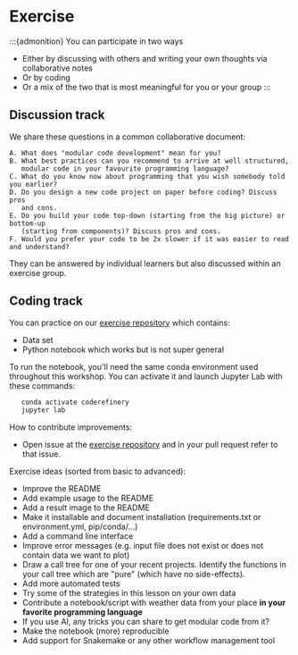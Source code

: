 # Exercise


:::{admonition} You can participate in two ways
- Either by discussing with others and writing your own thoughts via collaborative notes
- Or by coding
- Or a mix of the two that is most meaningful for you or your group
:::


## Discussion track

We share these questions in a common collaborative document:
```
A. What does "modular code development" mean for you?
B. What best practices can you recommend to arrive at well structured,
   modular code in your favourite programming language?
C. What do you know now about programming that you wish somebody told you earlier?
D. Do you design a new code project on paper before coding? Discuss pros
   and cons.
E. Do you build your code top-down (starting from the big picture) or bottom-up
   (starting from components)? Discuss pros and cons.
F. Would you prefer your code to be 2x slower if it was easier to read and understand?
```

They can be answered by individual learners but also discussed within an
exercise group.


## Coding track

You can practice on our [exercise repository](https://github.com/coderefinery/modular-type-along-exercise) which contains:
- Data set
- Python notebook which works but is not super general

To run the notebook, you'll need the same conda environment used throughout this workshop. You can activate it and launch Jupyter Lab with these commands:

```bash
   conda activate coderefinery
   jupyter lab
```

How to contribute improvements:
- Open issue at the [exercise repository](https://github.com/coderefinery/modular-type-along-exercise) and in your pull request refer to that issue.

Exercise ideas (sorted from basic to advanced):
- Improve the README
- Add example usage to the README
- Add a result image to the README
- Make it installable and document installation (requirements.txt or environment.yml, pip/conda/...)
- Add a command line interface
- Improve error messages (e.g. input file does not exist or does not contain data we want to plot)
- Draw a call tree for one of your recent projects. Identify the
  functions in your call tree which are "pure" (which have no side-effects).
- Add more automated tests
- Try some of the strategies in this lesson on your own data
- Contribute a notebook/script with weather data from your place **in your
  favorite programming language**
- If you use AI, any tricks you can share to get modular code from it?
- Make the notebook (more) reproducible
- Add support for Snakemake or any other workflow management tool
